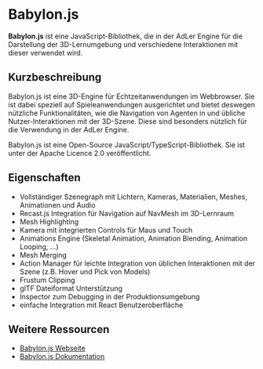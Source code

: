 # Babylon.js

**Babylon.js** ist eine JavaScript-Bibliothek, die in der AdLer Engine für die Darstellung der 3D-Lernumgebung und verschiedene Interaktionen mit dieser verwendet wird.


## Kurzbeschreibung

Babylon.js ist eine 3D-Engine für Echtzeitanwendungen im Webbrowser. Sie ist dabei speziell auf Spieleanwendungen ausgerichtet und bietet deswegen nützliche Funktionalitäten, wie die Navigation von Agenten in und übliche Nutzer-Interaktionen mit der 3D-Szene. Diese sind besonders nützlich für die Verwendung in der AdLer Engine. 

Babylon.js ist eine Open-Source JavaScript/TypeScript-Bibliothek. Sie ist unter der Apache Licence 2.0 veröffentlicht. 


<!---
## Codebeispiele
--->


## Eigenschaften
<!---
### Vorteile
--->

- Vollständiger Szenegraph mit Lichtern, Kameras, Materialien, Meshes, Animationen und Audio
- Recast.js Integration für Navigation auf NavMesh im 3D-Lernraum 
- Mesh Highlighting
- Kamera mit integrierten Controls für Maus und Touch
- Animations Engine (Skeletal Animation, Animation Blending, Animation Looping, ...)
- Mesh Merging
- Action Manager für leichte Integration von üblichen Interaktionen mit der Szene (z.B. Hover und Pick von Models)
- Frustum Clipping
- glTF Dateiformat Unterstützung
- Inspector zum Debugging in der Produktionsumgebung
- einfache Integration mit React Benutzeroberfläche

<!---
### Nachteile
--->

## Weitere Ressourcen

- [Babylon.js Webseite](https://babylonjs.com)
- [Babylon.js Dokumentation](https://doc.babylonjs.com) 